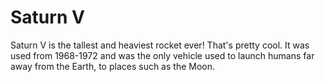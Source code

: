 # Saturn V

Saturn V is the tallest and heaviest rocket ever! That's pretty cool. It was
used from 1968-1972 and was the only vehicle used to launch humans far away from
the Earth, to places such as the Moon.
